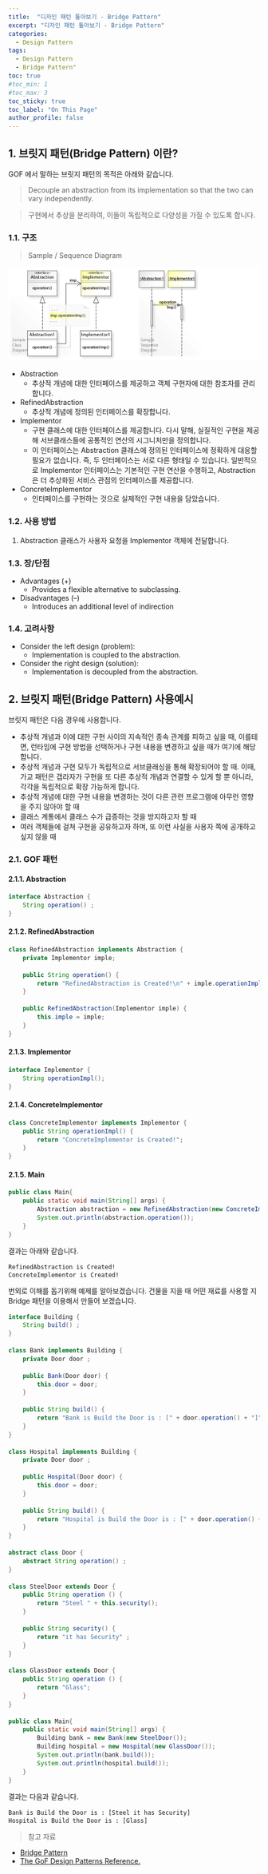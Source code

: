 ```yaml
---
title:  "디자인 패턴 톺아보기 - Bridge Pattern"
excerpt: "디자인 패턴 톺아보기 - Bridge Pattern"
categories:
  - Design Pattern
tags:
  - Design Pattern
  - Bridge Pattern"
toc: true
#toc_min: 1
#toc_max: 3
toc_sticky: true
toc_label: "On This Page"
author_profile: false
---
```


## 1. 브릿지 패턴(Bridge Pattern) 이란?

GOF 에서 말하는 브릿지 패턴의 목적은 아래와 같습니다.

> Decouple an abstraction from its implementation so that the two can vary independently.

> 구현에서 추상을 분리하여, 이들이 독립적으로 다양성을 가질 수 있도록 합니다.

### 1.1. 구조

> Sample / Sequence Diagram

![image](/assets/images/design_pattern/bridge_pattern.png)

* Abstraction
    * 추상적 개념에 대한 인터페이스를 제공하고 객체 구현자에 대한 참조자를 관리합니다.
* RefinedAbstraction
    * 추상적 개념에 정의된 인터페이스를 확장합니다.
* Implementor
    * 구현 클래스에 대한 인터페이스를 제공합니다. 다시 말해, 실질적인 구현을 제공해 서브클래스들에 공통적인 연산의 시그니처만을 정의합니다.
    * 이 인터페이스는 Abstraction 클래스에 정의된 인터페이스에 정확하게 대응할 필요가 없습니다. 즉, 두 인터페이스는 서로 다른 형태일 수 있습니다. 일반적으로 Implementor 인터페이스는 기본적인 구현 연산을 수행하고, Abstraction은 더 추상화된 서비스 관점의 인터페이스를 제공합니다.
* ConcreteImplementor
    * 인터페이스를 구현하는 것으로 실제적인 구현 내용을 담았습니다.

### 1.2. 사용 방법

1. Abstraction 클래스가 사용자 요청을 Implementor 객체에 전달합니다.

### 1.3. 장/단점

* Advantages (+)
    * Provides a flexible alternative to subclassing.
* Disadvantages (–)
    * Introduces an additional level of indirection

### 1.4. 고려사항

* Consider the left design (problem):
    * Implementation is coupled to the abstraction.
* Consider the right design (solution):
    * Implementation is decoupled from the abstraction.


## 2. 브릿지 패턴(Bridge Pattern) 사용예시

브릿지 패턴은 다음 경우에 사용합니다.

* 추상적 개념과 이에 대한 구현 사이의 지속적인 종속 관계를 피하고 싶을 때, 이를테면, 런타임에 구현 방법을 선택하거나 구현 내용을 변경하고 싶을 때가 여기에 해당합니다.
* 추상적 개념과 구현 모두가 독립적으로 서브클래싱을 통해 확장되어야 할 때. 이때, 가교 패턴은 갭라자가 구현을 또 다른 추상적 개념과 연결할 수 있게 할 뿐 아니라, 각각을 독립적으로 확장 가능하게 합니다.
* 추상적 개념에 대한 구현 내용을 변경하는 것이 다른 관련 프로그램에 아무런 영향을 주지 않아야 할 때
* 클래스 계통에서 클래스 수가 급증하는 것을 방지하고자 할 때
* 여러 객체들에 걸쳐 구현을 공유하고자 하며, 또 이런 사실을 사용자 쪽에 공개하고 싶지 않을 때

### 2.1. GOF 패턴

#### 2.1.1. Abstraction

```java
interface Abstraction {
	String operation() ;
}
```

#### 2.1.2. RefinedAbstraction

```java
class RefinedAbstraction implements Abstraction {
	private Implementor imple;
	
	public String operation() {
		return "RefinedAbstraction is Created!\n" + imple.operationImpl();
	}
	
	public RefinedAbstraction(Implementor imple) {
		this.imple = imple;
	}
}
```

#### 2.1.3. Implementor

```java
interface Implementor {
	String operationImpl();
}
```

#### 2.1.4. ConcreteImplementor

```java
class ConcreteImplementor implements Implementor {
	public String operationImpl() {
		return "ConcreteImplementor is Created!";
	}
}
```

#### 2.1.5. Main

```java
public class Main{
	public static void main(String[] args) {
		Abstraction abstraction = new RefinedAbstraction(new ConcreteImplementor());
		System.out.println(abstraction.operation());
	}
}
```

결과는 아래와 같습니다.

```
RefinedAbstraction is Created!
ConcreteImplementor is Created!
```

번외로 이해를 돕기위해 예제를 알아보겠습니다. 건물을 지을 때 어떤 재료를 사용할 지 Bridge 패턴을 이용해서 만들어 보겠습니다.

```java
interface Building {
	String build() ;
}

class Bank implements Building {
	private Door door ;
	
	public Bank(Door door) {
		this.door = door;
	}
	
	public String build() {
		return "Bank is Build the Door is : [" + door.operation() + "]";
	}
}

class Hospital implements Building {
	private Door door ;
	
	public Hospital(Door door) {
		this.door = door;
	}
	
	public String build() {
		return "Hospital is Build the Door is : [" + door.operation() + "]";
	}
}

abstract class Door {
	abstract String operation() ;
}

class SteelDoor extends Door {
	public String operation () {
		return "Steel " + this.security();
	}
	
	public String security() {
		return "it has Security" ;
	}
}

class GlassDoor extends Door {
	public String operation () {
		return "Glass";
	}
}

public class Main{
	public static void main(String[] args) {
		Building bank = new Bank(new SteelDoor());
		Building hospital = new Hospital(new GlassDoor());
		System.out.println(bank.build());
		System.out.println(hospital.build());
	}
}
```

결과는 다음과 같습니다.

```
Bank is Build the Door is : [Steel it has Security]
Hospital is Build the Door is : [Glass]
```

> 참고 자료

* [Bridge Pattern](https://en.wikipedia.org/wiki/Bridge_pattern)
* [The GoF Design Patterns Reference.](http://w3sdesign.com/index0100.php)
